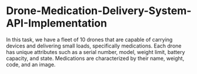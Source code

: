 # Drone-Medication-Delivery-System-API-Implementation
In this task, we have a fleet of 10 drones that are capable of carrying devices and delivering small loads, specifically medications. Each drone has unique attributes such as a serial number, model, weight limit, battery capacity, and state. Medications are characterized by their name, weight, code, and an image.
